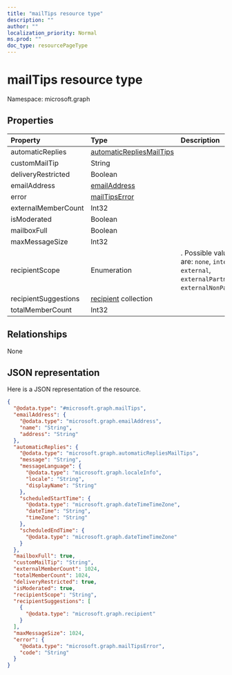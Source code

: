 ```yaml
---
title: "mailTips resource type"
description: ""
author: ""
localization_priority: Normal
ms.prod: ""
doc_type: resourcePageType
---
```


# mailTips resource type


Namespace: microsoft.graph



## Properties
|Property|Type|Description|
|:---|:---|:---|
|automaticReplies|[automaticRepliesMailTips](../resources/automaticrepliesmailtips.md)||
|customMailTip|String||
|deliveryRestricted|Boolean||
|emailAddress|[emailAddress](../resources/emailaddress.md)||
|error|[mailTipsError](../resources/mailtipserror.md)||
|externalMemberCount|Int32||
|isModerated|Boolean||
|mailboxFull|Boolean||
|maxMessageSize|Int32||
|recipientScope|Enumeration|. Possible values are: `none`, `internal`, `external`, `externalPartner`, `externalNonPartner`.|
|recipientSuggestions|[recipient](../resources/recipient.md) collection||
|totalMemberCount|Int32||

## Relationships
None

## JSON representation
Here is a JSON representation of the resource.
<!-- {
  "blockType": "resource",
  "@odata.type": "microsoft.graph.mailTips"
}
-->
``` json
{
  "@odata.type": "#microsoft.graph.mailTips",
  "emailAddress": {
    "@odata.type": "microsoft.graph.emailAddress",
    "name": "String",
    "address": "String"
  },
  "automaticReplies": {
    "@odata.type": "microsoft.graph.automaticRepliesMailTips",
    "message": "String",
    "messageLanguage": {
      "@odata.type": "microsoft.graph.localeInfo",
      "locale": "String",
      "displayName": "String"
    },
    "scheduledStartTime": {
      "@odata.type": "microsoft.graph.dateTimeTimeZone",
      "dateTime": "String",
      "timeZone": "String"
    },
    "scheduledEndTime": {
      "@odata.type": "microsoft.graph.dateTimeTimeZone"
    }
  },
  "mailboxFull": true,
  "customMailTip": "String",
  "externalMemberCount": 1024,
  "totalMemberCount": 1024,
  "deliveryRestricted": true,
  "isModerated": true,
  "recipientScope": "String",
  "recipientSuggestions": [
    {
      "@odata.type": "microsoft.graph.recipient"
    }
  ],
  "maxMessageSize": 1024,
  "error": {
    "@odata.type": "microsoft.graph.mailTipsError",
    "code": "String"
  }
}
```

